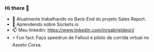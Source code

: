 ### Hi there 👋

- 🔭 Atualmente trabalhando no Back-End do projeto Sales Report.
- 🌱 Aprendendo sobre Sockets.io
- 📫 Meu linkedin: https://www.linkedin.com/in/gabrieldeori/
- ⚡ Fun fact: Faço speedrun de Fallout e piloto de corrida virtual no Asseto Corsa.
